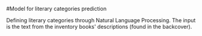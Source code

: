 #Model for literary categories prediction

Defining literary categories through Natural Language Processing. The input is the text from the inventory books' descriptions (found in the backcover). 
